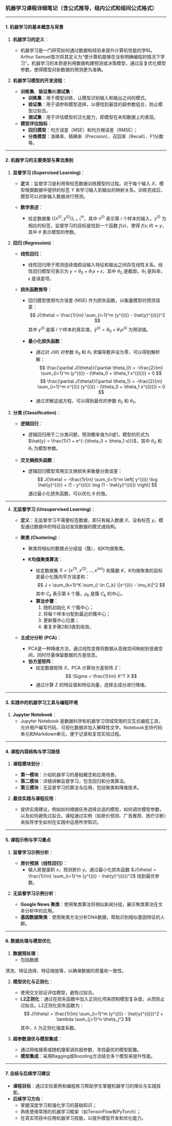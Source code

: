 ### 机器学习课程详细笔记（含公式推导，组内公式和组间公式格式）

---

#### 1. 机器学习的基本概念与背景

1. **机器学习的定义**：
   - 机器学习是一门研究如何通过数据和经验来提升计算机性能的学科。Arthur Samuel首次将其定义为“使计算机能够在没有明确编程的情况下学习”。机器学习的本质是利用数据构建预测或决策模型，通过反复优化模型参数，使得模型对新数据的预测更为准确。

2. **机器学习模型的开发流程**：
   - **训练集**、**验证集**和**测试集**：
     - **训练集**：用于模型训练，让模型识别输入和输出之间的模式。
     - **验证集**：用于调参和模型选择，以便找到最佳的超参数组合，防止模型过拟合。
     - **测试集**：用于评估模型的泛化能力，即模型在未知数据上的表现。
   - **模型评估指标**：
     - **回归模型**：均方误差（MSE）和均方根误差（RMSE）；
     - **分类模型**：准确率、精确率（Precision）、召回率（Recall）、F1分数等。

---

#### 2. 机器学习的主要类型与算法类别

1. **监督学习 (Supervised Learning)**：
   - **定义**：监督学习是利用带标签数据训练模型的过程。对于每个输入 $X$，模型根据数据中提供的标签 $Y$ 来学习输入到输出的映射关系。训练完成后，模型可以对新输入数据进行预测。

   - **数学表述**：
     - 给定数据集 $\{(x^{(i)}, y^{(i)})\}_{i=1}^m$，其中 $x^{(i)}$ 表示第 $i$ 个样本的输入，$y^{(i)}$ 为相应的标签，监督学习的目标是找到一个函数 $f(x)$，使得 $f(x; \theta) \approx y$，其中 $\theta$ 表示模型的参数。

2. **回归 (Regression)**：
   - **线性回归**：
     - 线性回归用于预测连续值假设输入特征和输出之间存在线性关系。线性回归模型可表示为 $y = \theta_0 + \theta_1 x + \epsilon$，其中 $\theta_0$ 是截距，$\theta_1$ 是斜率，$\epsilon$ 是误差项。

   - **损失函数推导**：
     - 回归模型使用均方误差 (MSE) 作为损失函数，以衡量模型的预测误差：
       $$
       J(\theta) = \frac{1}{m} \sum_{i=1}^m (y^{(i)} - \hat{y}^{(i)})^2
       $$
       其中 $y^{(i)}$ 是第 $i$ 个样本的真实值，$\hat{y}^{(i)} = \theta_0 + \theta_1 x^{(i)}$ 为预测值。

     - **最小化损失函数**：
       - 通过对 $J(\theta)$ 对参数 $\theta_0$ 和 $\theta_1$ 求偏导数并设为零，可以得到解析解：
         $$
         \frac{\partial J(\theta)}{\partial \theta_0} = -\frac{2}{m} \sum_{i=1}^m (y^{(i)} - (\theta_0 + \theta_1 x^{(i)})) = 0
         $$
         $$
         \frac{\partial J(\theta)}{\partial \theta_1} = -\frac{2}{m} \sum_{i=1}^m x^{(i)} (y^{(i)} - (\theta_0 + \theta_1 x^{(i)})) = 0
         $$
       - 通过求解这组方程，可以得到最优的参数 $\theta_0$ 和 $\theta_1$。

3. **分类 (Classification)**：
   - **逻辑回归**：
     - 逻辑回归用于二分类问题，预测概率值为0或1。模型的形式为 $\hat{y} = \frac{1}{1 + e^{-(\theta_0 + \theta_1 x)}}$，其中 $\theta_0$ 和 $\theta_1$ 为模型参数。

   - **交叉熵损失函数**：
     - 逻辑回归模型常用交叉熵损失来衡量分类误差：
       $$
       J(\theta) = -\frac{1}{m} \sum_{i=1}^m \left[ y^{(i)} \log \hat{y}^{(i)} + (1 - y^{(i)}) \log (1 - \hat{y}^{(i)}) \right]
       $$
       通过最小化损失函数，可以优化 $\theta$ 的值。

---

4. **无监督学习 (Unsupervised Learning)**：
   - **定义**：无监督学习不需要标签数据，即只有输入数据 $X$，没有标签 $y$。模型通过数据中的特征自动发现数据的模式或结构。

   - **聚类 (Clustering)**：
     - 聚类将相似的数据点分成组（簇），如K均值聚类。
     
     - **K均值聚类算法**：
       - 给定数据集 $X = \{x^{(1)}, x^{(2)}, \dots, x^{(m)}\}$ 和簇数 $K$，K均值聚类的目标是最小化簇内平方误差和：
         $$
         J = \sum_{k=1}^K \sum_{i \in C_k} \|x^{(i)} - \mu_k\|^2
         $$
         其中 $C_k$ 表示第 $k$ 个簇，$\mu_k$ 是簇 $C_k$ 的中心。
       - **算法步骤**：
         1. 随机初始化 $K$ 个簇中心；
         2. 将每个样本分配到最近的簇中心；
         3. 更新簇中心位置；
         4. 重复步骤2和3直到收敛。

   - **主成分分析 (PCA)**：
     - PCA是一种降维方法，通过线性变换将数据从高维空间映射到低维空间，同时尽量保留数据的方差信息。
     - **协方差矩阵**：
       - 给定数据矩阵 $X$，PCA 计算协方差矩阵 $\Sigma$：
         $$
         \Sigma = \frac{1}{m} X^T X
         $$
       - 通过计算 $\Sigma$ 的特征值和特征向量，选择主成分进行降维。

---

#### 3. 实践中的机器学习工具与编程环境

1. **Jupyter Notebook**：
   - Jupyter Notebook 是数据科学和机器学习领域常用的交互式编程工具，允许用户编写代码、可视化数据并加入解释性文字。Notebook支持代码单元和Markdown单元，便于记录和复现实验过程。

---

#### 4. 课程内容结构与学习路径

1. **课程模块划分**：
   - **第一模块**：介绍机器学习的基础概念和应用场景。
   - **第二模块**：详细讲解监督学习，包含回归和分类算法。
   - **第三模块**：无监督学习的算法与应用，包括聚类和降维技术。

2. **最佳实践与课程应用**：
   - 提供实用建议，例如如何根据任务选择合适的模型，如何调优模型参数，以及如何避免过拟合。课程通过实例（如房价预测、广告推荐、医疗诊断）来指导学生如何在实践中运用所学知识。

---

#### 5. 课程示例与学习重点

1. **监督学习示例分析**：
   - **房价预测（线性回归）**：
     - 输入房屋面积 $x$，预测房价 $y$。通过最小化损失函数 $J(\theta) = \frac{1}{m} \sum_{i=1}^m (y^{(i)} - \hat{y}^{(i)})^2$ 找到最优参数。

2. **无监督学习示例分析**：
   - **Google News 聚类**：使用聚类算法将相似新闻分组，展示聚类算法在文本分析中的应用。
   - **基因数据聚类**：使用聚类方法分析DNA数据，帮助识别相似基因特征的人群。

---

#### 6. 数据处理与模型优化

1. **数据预处理**：
   - 包括数据

清洗、特征选择、特征缩放等，以确保数据的质量和一致性。

2. **模型优化与正则化**：
   - 使用交叉验证评估模型，避免过拟合。
   - **L2正则化**：通过在损失函数中加入正则化项来控制模型复杂度，从而防止过拟合。L2正则化损失函数为：
     $$
     J(\theta) = \frac{1}{m} \sum_{i=1}^m (y^{(i)} - \hat{y}^{(i)})^2 + \lambda \sum_{j=1}^n \theta_j^2
     $$
     其中，$\lambda$ 为正则化强度系数。

3. **超参数调优与模型集成**：
   - 通过网格搜索或随机搜索调优超参数，寻找最优的模型配置。
   - **模型集成**：采用Bagging或Boosting方法结合多个模型来提升性能。

---

#### 7. 总结与后续学习建议

- **课程目标**：通过实际案例和编程练习帮助学生掌握机器学习的理论与实践技能。
- **后续学习方向**：
  - 掌握深度学习和强化学习的基础知识；
  - 熟练使用常用的机器学习框架（如TensorFlow和PyTorch）；
  - 在真实项目中应用机器学习技能，以提升模型开发和优化能力。